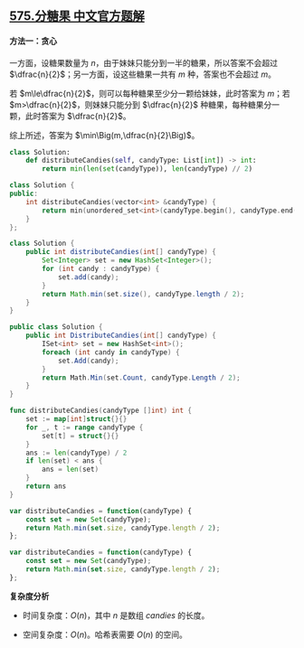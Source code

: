 ## [575.分糖果 中文官方题解](https://leetcode.cn/problems/distribute-candies/solutions/100000/fen-tang-guo-by-leetcode-solution-l4f6)
#### 方法一：贪心

一方面，设糖果数量为 $n$，由于妹妹只能分到一半的糖果，所以答案不会超过 $\dfrac{n}{2}$；另一方面，设这些糖果一共有 $m$ 种，答案也不会超过 $m$。

若 $m\le\dfrac{n}{2}$，则可以每种糖果至少分一颗给妹妹，此时答案为 $m$；若 $m>\dfrac{n}{2}$，则妹妹只能分到 $\dfrac{n}{2}$ 种糖果，每种糖果分一颗，此时答案为 $\dfrac{n}{2}$。

综上所述，答案为 $\min\Big(m,\dfrac{n}{2}\Big)$。

```Python [sol1-Python3]
class Solution:
    def distributeCandies(self, candyType: List[int]) -> int:
        return min(len(set(candyType)), len(candyType) // 2)
```

```C++ [sol1-C++]
class Solution {
public:
    int distributeCandies(vector<int> &candyType) {
        return min(unordered_set<int>(candyType.begin(), candyType.end()).size(), candyType.size() / 2);
    }
};
```

```Java [sol1-Java]
class Solution {
    public int distributeCandies(int[] candyType) {
        Set<Integer> set = new HashSet<Integer>();
        for (int candy : candyType) {
            set.add(candy);
        }
        return Math.min(set.size(), candyType.length / 2);
    }
}
```

```C# [sol1-C#]
public class Solution {
    public int DistributeCandies(int[] candyType) {
        ISet<int> set = new HashSet<int>();
        foreach (int candy in candyType) {
            set.Add(candy);
        }
        return Math.Min(set.Count, candyType.Length / 2);
    }
}
```

```go [sol1-Golang]
func distributeCandies(candyType []int) int {
    set := map[int]struct{}{}
    for _, t := range candyType {
        set[t] = struct{}{}
    }
    ans := len(candyType) / 2
    if len(set) < ans {
        ans = len(set)
    }
    return ans
}
```

```JavaScript [sol1-JavaScript]
var distributeCandies = function(candyType) {
    const set = new Set(candyType);
    return Math.min(set.size, candyType.length / 2);
};
```

```TypeScript [sol1-TypeScript]
var distributeCandies = function(candyType) {
    const set = new Set(candyType);
    return Math.min(set.size, candyType.length / 2);
};
```

**复杂度分析**

- 时间复杂度：$O(n)$，其中 $n$ 是数组 $\textit{candies}$ 的长度。

- 空间复杂度：$O(n)$。哈希表需要 $O(n)$ 的空间。